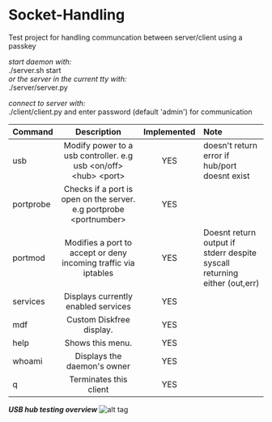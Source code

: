 # Socket-Handling
Test project for handling communcation between server/client using a passkey

*start daemon with:* <br />
./server.sh start <br />
*or the server in the current tty with:* <br />
./server/server.py

*connect to server with:*<br />
./client/client.py
and enter password (default 'admin') for communication

| Command       | Description   | Implemented  | Note  |
| ------------- |:-------------:|:------------:|:------------|
| usb     | Modify power to a usb controller. e.g usb \<on/off\> \<hub\> \<port\> |    YES       | doesn't return error if hub/port doesnt exist |
| portprobe     | Checks if a port is open on the server. e.g portprobe \<portnumber\> |    YES       |
| portmod       | Modifies a port to accept or deny incoming traffic via iptables |   YES       | Doesnt return output if stderr despite syscall returning either (out,err)  |
| services      | Displays currently enabled services |    YES       |
| mdf           | Custom Diskfree display. |    YES       |
| help          | Shows this menu.      |    YES       |
| whoami        | Displays the daemon's owner      |    YES       |
| q             | Terminates this client      |    YES       |

<b>*USB hub testing overview*</b>
![alt tag](http://i.imgur.com/7H6E4au.png)
